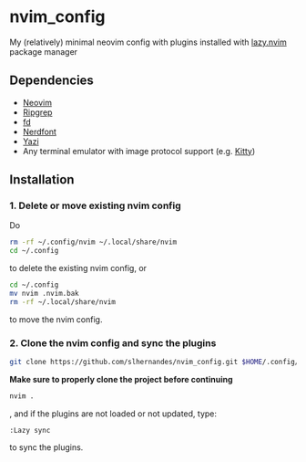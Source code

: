 # nvim_config #
My (relatively) minimal neovim config with plugins installed with [lazy.nvim](https://github.com/folke/lazy.nvim) package manager
## Dependencies ##
* [Neovim](https://github.com/neovim/neovim/releases/tag/v0.9.5)
* [Ripgrep](https://github.com/BurntSushi/ripgrep)
* [fd](https://github.com/sharkdp/fd)
* [Nerdfont](https://github.com/ryanoasis/nerd-fonts)
* [Yazi](https://github.com/sxyazi/yazi)
* Any terminal emulator with image protocol support (e.g. [Kitty](https://github.com/kovidgoyal/kitty))
## Installation ##
### 1. Delete or move existing nvim config ###
Do
```sh
rm -rf ~/.config/nvim ~/.local/share/nvim
cd ~/.config
```
to delete the existing nvim config, or
```sh
cd ~/.config
mv nvim .nvim.bak
rm -rf ~/.local/share/nvim
```
to move the nvim config.
### 2. Clone the nvim config and sync the plugins ###
```sh
git clone https://github.com/slhernandes/nvim_config.git $HOME/.config/nvim
```
**Make sure to properly clone the project before continuing**
```sh
nvim .
```
, and if the plugins are not loaded or not updated, type:
```vim
:Lazy sync
```
to sync the plugins.
